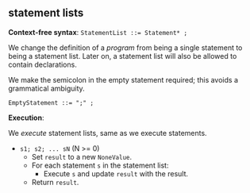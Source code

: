 ## statement lists

**Context-free syntax**: `StatementList ::= Statement* ;`

We change the definition of a _program_ from being a single statement to being
a statement list. Later on, a statement list will also be allowed to contain
declarations.

We make the semicolon in the empty statement required; this avoids a
grammatical ambiguity.

`EmptyStatement ::= ";" ;`

**Execution**:

We _execute_ statement lists, same as we execute statements.

* `s1; s2; ... sN` (N >= 0)
    * Set `result` to a new `NoneValue`.
    * For each statement `s` in the statement list:
        * Execute `s` and update `result` with the result.
    * Return `result`.

